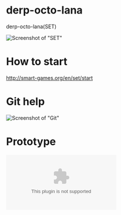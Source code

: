 derp-octo-lana
==============

derp-octo-lana(SET)

![Screenshot of "SET"](https://raw.github.com/yangboz/derp-octo-lana/master/AS3/resources/snapshot_SET_00.jpg)

How to start
==============

http://smart-games.org/en/set/start

Git help
==============

![Screenshot of "Git"](https://raw.github.com/yangboz/derp-octo-lana/master/git.png)

Prototype
==============

![Flash prototype](https://raw.github.com/yangboz/derp-octo-lana/master/kill4fun.swf)
